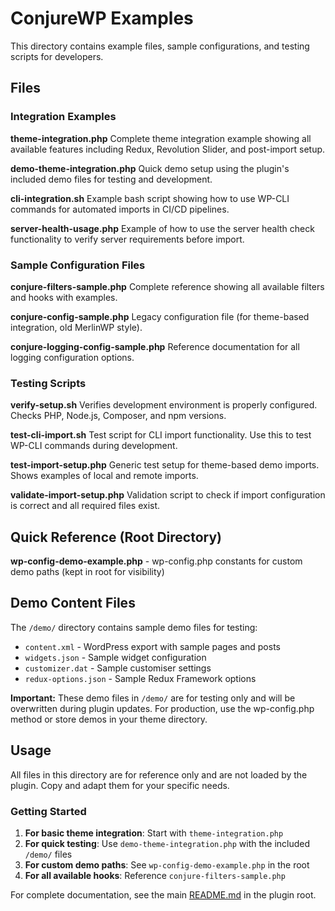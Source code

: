 # ConjureWP Examples

This directory contains example files, sample configurations, and testing scripts for developers.

## Files

### Integration Examples

**theme-integration.php**
Complete theme integration example showing all available features including Redux, Revolution Slider, and post-import setup.

**demo-theme-integration.php**
Quick demo setup using the plugin's included demo files for testing and development.

**cli-integration.sh**
Example bash script showing how to use WP-CLI commands for automated imports in CI/CD pipelines.

**server-health-usage.php**
Example of how to use the server health check functionality to verify server requirements before import.

### Sample Configuration Files

**conjure-filters-sample.php**
Complete reference showing all available filters and hooks with examples.

**conjure-config-sample.php**
Legacy configuration file (for theme-based integration, old MerlinWP style).

**conjure-logging-config-sample.php**
Reference documentation for all logging configuration options.

### Testing Scripts

**verify-setup.sh**
Verifies development environment is properly configured. Checks PHP, Node.js, Composer, and npm versions.

**test-cli-import.sh**
Test script for CLI import functionality. Use this to test WP-CLI commands during development.

**test-import-setup.php**
Generic test setup for theme-based demo imports. Shows examples of local and remote imports.

**validate-import-setup.php**
Validation script to check if import configuration is correct and all required files exist.

## Quick Reference (Root Directory)

**wp-config-demo-example.php** - wp-config.php constants for custom demo paths (kept in root for visibility)

## Demo Content Files

The `/demo/` directory contains sample demo files for testing:

-   `content.xml` - WordPress export with sample pages and posts
-   `widgets.json` - Sample widget configuration
-   `customizer.dat` - Sample customiser settings
-   `redux-options.json` - Sample Redux Framework options

**Important:** These demo files in `/demo/` are for testing only and will be overwritten during plugin updates. For production, use the wp-config.php method or store demos in your theme directory.

## Usage

All files in this directory are for reference only and are not loaded by the plugin. Copy and adapt them for your specific needs.

### Getting Started

1. **For basic theme integration**: Start with `theme-integration.php`
2. **For quick testing**: Use `demo-theme-integration.php` with the included `/demo/` files
3. **For custom demo paths**: See `wp-config-demo-example.php` in the root
4. **For all available hooks**: Reference `conjure-filters-sample.php`

For complete documentation, see the main [README.md](../README.md) in the plugin root.

